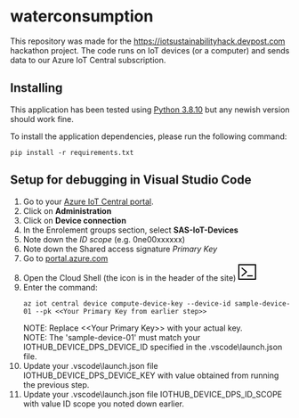 # waterconsumption
This repository was made for the https://iotsustainabilityhack.devpost.com hackathon project.  The code runs on IoT devices (or a computer) and sends data to our Azure IoT Central subscription.

## Installing
This application has been tested using [Python 3.8.10](https://www.python.org/downloads/) but any newish version should work fine.<p>
To install the application dependencies, please run the following command:
```
pip install -r requirements.txt
```

## Setup for debugging in Visual Studio Code
1. Go to your [Azure IoT Central portal](https://waterconsumption.azureiotcentral.com/admin/device-connection).
1. Click on **Administration**
1. Click on **Device connection**
1. In the Enrolement groups section, select **SAS-IoT-Devices**
1. Note down the *ID scope* (e.g. 0ne00xxxxxx)
1. Note down the Shared access signature *Primary Key*
1. Go to [portal.azure.com](https://portal.azure.com/#home)
1. Open the Cloud Shell (the icon is in the header of the site)
<svg width=32 height=32 viewBox="0 0 16 16" class="" role="presentation" focusable="false" xmlns:svg="http://www.w3.org/2000/svg" xmlns:xlink="http://www.w3.org/1999/xlink" id="FxSymbol0-005" data-type="333"><g><title></title><path d="M15 2v12H1V2h14m1-1H0v14h16V1z"></path><path d="M12.5 12h-4c-.3 0-.5-.2-.5-.5s.2-.5.5-.5h4c.3 0 .5.2.5.5s-.2.5-.5.5zM7.8 8.1s0-.1 0 0v-.5L3.7 4.3c-.2-.2-.5-.2-.7 0-.2.3-.1.6.1.7l3.5 3-3.5 3c-.2.2-.2.5-.1.7.1.1.2.2.4.2.1 0 .2 0 .3-.1l3.9-3.3v-.1c.2-.2.2-.2.2-.3 0 .1 0 0 0 0z"></path></g></svg>
1. Enter the command:
    ```
    az iot central device compute-device-key --device-id sample-device-01 --pk <<Your Primary Key from earlier step>>
    ```
    NOTE: Replace &lt;&lt;Your Primary Key&gt;&gt; with your actual key.<br/>
    NOTE: The 'sample-device-01' must match your IOTHUB_DEVICE_DPS_DEVICE_ID specified in the .vscode\launch.json file.
1. Update your .vscode\launch.json file IOTHUB_DEVICE_DPS_DEVICE_KEY with value obtained from running the previous step.
1. Update your .vscode\launch.json file IOTHUB_DEVICE_DPS_ID_SCOPE with value ID scope you noted down earlier.